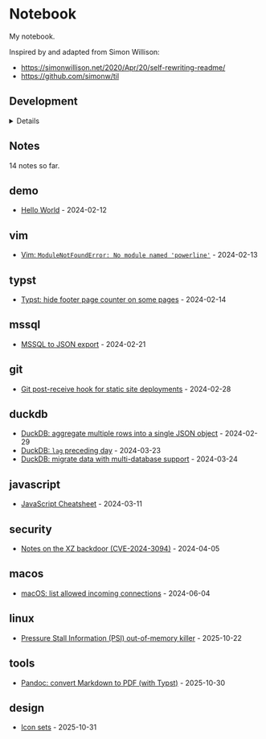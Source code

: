 # Notebook

My notebook.

Inspired by and adapted from Simon Willison:

* https://simonwillison.net/2020/Apr/20/self-rewriting-readme/
* https://github.com/simonw/til

## Development

<details>

### Running locally

```
python build_database.py
./datasette-serve
```

</details>

## Notes

<!-- count starts -->14<!-- count ends --> notes so far.

<!-- index starts -->
## demo

* [Hello World](https://github.com/schu/notebook/blob/main/demo/hello-world.md) - 2024-02-12

## vim

* [Vim: `ModuleNotFoundError: No module named 'powerline'`](https://github.com/schu/notebook/blob/main/vim/vim-powerline-module-not-found-error.md) - 2024-02-13

## typst

* [Typst: hide footer page counter on some pages](https://github.com/schu/notebook/blob/main/typst/typst-hide-page-counter-on-some-pages.md) - 2024-02-14

## mssql

* [MSSQL to JSON export](https://github.com/schu/notebook/blob/main/mssql/mssql-to-json-export.md) - 2024-02-21

## git

* [Git post-receive hook for static site deployments](https://github.com/schu/notebook/blob/main/git/git-post-receive-hook.md) - 2024-02-28

## duckdb

* [DuckDB: aggregate multiple rows into a single JSON object](https://github.com/schu/notebook/blob/main/duckdb/duckdb-rows-to-json-aggregation.md) - 2024-02-29
* [DuckDB: `lag` preceding day](https://github.com/schu/notebook/blob/main/duckdb/duckdb-lag-preceding-day.md) - 2024-03-23
* [DuckDB: migrate data with multi-database support](https://github.com/schu/notebook/blob/main/duckdb/duckdb-migrate-data-with-multi-database-support.md) - 2024-03-24

## javascript

* [JavaScript Cheatsheet](https://github.com/schu/notebook/blob/main/javascript/javascript-cheatsheet.md) - 2024-03-11

## security

* [Notes on the XZ backdoor (CVE-2024-3094)](https://github.com/schu/notebook/blob/main/security/xz-backdoor-CVE-2024-3094.md) - 2024-04-05

## macos

* [macOS: list allowed incoming connections](https://github.com/schu/notebook/blob/main/macos/macos-list-allowed-incoming-connections.md) - 2024-06-04

## linux

* [Pressure Stall Information (PSI) out-of-memory killer](https://github.com/schu/notebook/blob/main/linux/linux-pressure-stall-information-oom-killer.md) - 2025-10-22

## tools

* [Pandoc: convert Markdown to PDF (with Typst)](https://github.com/schu/notebook/blob/main/tools/pandoc-convert-markdown-to-pdf.md) - 2025-10-30

## design

* [Icon sets](https://github.com/schu/notebook/blob/main/design/icon-sets.md) - 2025-10-31
<!-- index ends -->
